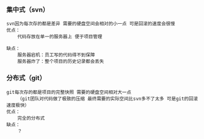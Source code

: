 ### 集中式（svn）
    svn因为每次存的都是差异 需要的硬盘空间会相对的小一点 可是回滚的速度会很慢
    优点：
        代码存放在单一的服务器上 便于项目管理
    
    缺点：
        服务器宕机：员工写的代码得不到保障
        服务器炸了：整个项目的历史记录都会丢失


### 分布式（git）
    git每次存的都是项目的完整快照 需要的硬盘空间相对大一点
        （git团队对代码做了极致的压缩 最终需要的实际空间比svn多不了太多 可是git的回滚速度极快）
    优点：
        完全的分布式
    缺点：
        ？